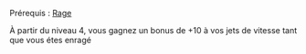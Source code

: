 Prérequis : [Rage](../../1.%20Talent%20de%20base/Rage.md)

À partir du niveau 4, vous gagnez un bonus de +10 à vos jets de vitesse tant que vous étes enragé